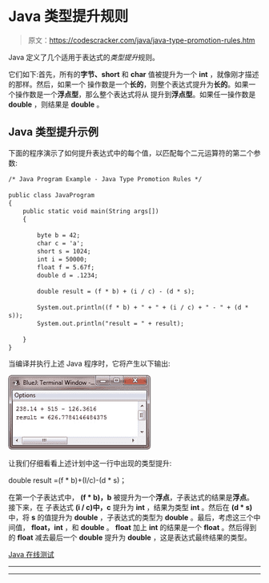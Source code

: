 # Java 类型提升规则

> 原文：<https://codescracker.com/java/java-type-promotion-rules.htm>

Java 定义了几个适用于表达式的*类型提升*规则。

它们如下:首先，所有的**字节、short** 和 **char** 值被提升为一个 **int** ，就像刚才描述的那样。然后，如果一个 操作数是一个**长的**，则整个表达式提升为**长的**。如果一个操作数是一个**浮点型**，那么整个表达式将从 提升到**浮点型**。如果任一操作数是 **double** ，则结果是 **double** 。

## Java 类型提升示例

下面的程序演示了如何提升表达式中的每个值，以匹配每个二元运算符的第二个参数:

```
/* Java Program Example - Java Type Promotion Rules */

public class JavaProgram
{   
    public static void main(String args[])
    {

        byte b = 42;
        char c = 'a';
        short s = 1024;
        int i = 50000;
        float f = 5.67f;
        double d = .1234;

        double result = (f * b) + (i / c) - (d * s);

        System.out.println((f * b) + " + " + (i / c) + " - " + (d * s));
        System.out.println("result = " + result);

    }
}
```

当编译并执行上述 Java 程序时，它将产生以下输出:

![java type promotion rules](img/d3c171a438d753e052a353749a141889.png)

让我们仔细看看上述计划中这一行中出现的类型提升:

double result =(f * b)+(I/c)-(d * s)；

在第一个子表达式中， **(f * b)，b** 被提升为一个**浮点**，子表达式的结果是**浮点**。接下来，在 子表达式 **(i / c)中，c** 提升为 **int** ，结果为类型 **int** 。然后在 **(d * s)** 中，将 **s** 的值提升为 **double** ，子表达式的类型为 **double** 。最后，考虑这三个中间值， **float，int** ，和 **double** 。 **float** 加上 **int** 的结果是一个 **float** 。然后得到的 **float** 减去最后一个 **double** 提升为 **double** ，这是表达式最终结果的类型。

[Java 在线测试](/exam/showtest.php?subid=1)

* * *

* * *